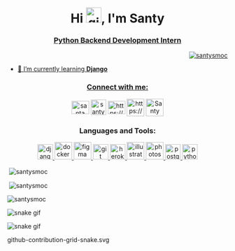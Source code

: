 
<!--
**santysmoc/santysmoc** is a ✨ _special_ ✨ repository because its `README.md` (this file) appears on your GitHub profile.

Here are some ideas to get you started:

- 🔭 I’m currently working on ...
- 🌱 I’m currently learning ...
- 👯 I’m looking to collaborate on ...
- 🤔 I’m looking for help with ...
- 💬 Ask me about ...
- 📫 How to reach me: ...
- 😄 Pronouns: ...
- ⚡ Fun fact: ...
-->
<h1 align="center">Hi <img src="https://img.icons8.com/dusk/452/v-live.png" alt="git" width="35" height="35"/>, I'm Santy</h1>  </a> <a href="https://heroku.com" target="_blank" rel="noreferrer">
<h3 align="center">Python Backend Development Intern</h3>

<p align="right"> <img src="https://komarev.com/ghpvc/?username=santysmoc&label=Profile%20views&color=0e75b6&style=flat.svg" alt="santysmoc" /> </p>

- 🌱 I’m currently learning **Django**

<h3 align="center">Connect with me:</h3>
<p align="center">
<a href="https://www.linkedin.com/in/santa-olalde-7a4a00118/" target="blank"><img align="center" src="https://raw.githubusercontent.com/rahuldkjain/github-profile-readme-generator/master/src/images/icons/Social/linked-in-alt.svg" alt="santa olalde" height="30" width="40" /></a>
<a href="https://www.facebook.com/S.m.o.c.SANTY/" target="blank"><img align="center" src="https://img.icons8.com/dusk/452/facebook-circled.png" alt="santy smoc" height="35" width="35" /></a>
<a href="https://www.instagram.com/santysmoc/" target="blank"><img align="center" src="https://raw.githubusercontent.com/rahuldkjain/github-profile-readme-generator/master/src/images/icons/Social/instagram.svg" alt="https://www.instagram.com/santysmoc/" height="30" width="40" /></a>
<a href="https://www.youtube.com/channel/UCSIqVsVvn1F8fcddvu506FQ" target="blank"><img align="center" src="https://img.icons8.com/doodle/344/youtube-play--v2.png" alt="https://www.youtube.com/channel/UCSIqVsVvn1F8fcddvu506FQ" height="40" width="40" /></a>
<a href="https://discord.gg/Santy #1428" target="blank"><img align="center" src="https://img.icons8.com/plasticine/344/discord-new-logo.png" alt="Santy #1428" height="40" width="40" /></a>
</p>

<h3 align="center">Languages and Tools:</h3>
<p align="center"> <a href="https://www.djangoproject.com/" target="_blank" rel="noreferrer"> <img src="https://img.icons8.com/external-tal-revivo-tritone-tal-revivo/344/external-django-a-high-level-python-web-framework-that-encourages-rapid-development-logo-tritone-tal-revivo.png" alt="django" width="35" height="35"/> </a> <a href="https://www.docker.com/" target="_blank" rel="noreferrer"> <img src="https://img.icons8.com/dusk/344/docker.png" alt="docker" width="40" height="40"/> </a> <a href="https://www.figma.com/" target="_blank" rel="noreferrer"> <img src="https://img.icons8.com/bubbles/344/figma.png" alt="figma" width="40" height="40"/> </a> <a href="https://git-scm.com/" target="_blank" rel="noreferrer"> <img src="https://img.icons8.com/nolan/344/git.png" alt="git" width="35" height="35"/> </a> <a href="https://heroku.com" target="_blank" rel="noreferrer"> <img src="https://img.icons8.com/nolan/344/heroku.png" alt="heroku" width="35" height="35"/> </a> <a href="https://www.adobe.com/in/products/illustrator.html" target="_blank" rel="noreferrer"> <img src="https://img.icons8.com/plasticine/344/adobe-illustrator.png" alt="illustrator" width="40" height="40"/> </a> <a href="https://www.photoshop.com/en" target="_blank" rel="noreferrer"> <img src="https://img.icons8.com/plasticine/344/adobe-photoshop.png" alt="photoshop" width="40" height="40"/> </a> <a href="https://www.postgresql.org" target="_blank" rel="noreferrer"> <img src="https://img.icons8.com/external-others-amoghdesign/344/external-postgres-soleicons-fill-vol-1-others-amoghdesign.png" alt="postgresql" width="35" height="35"/> </a> <a href="https://www.python.org" target="_blank" rel="noreferrer"> <img src="https://img.icons8.com/dusk/344/python.png" alt="python" width="35" height="35"/> </a> </p>

<p>&nbsp;<img align="center" src="https://github-readme-stats.vercel.app/api/top-langs?username=santysmoc&show_icons=true&locale=en&layout=compact" alt="santysmoc" /></p>

<p>&nbsp;<img align="center" src="https://github-readme-stats.vercel.app/api?username=santysmoc&show_icons=true&theme=tokyonight" alt="santysmoc" /></p>
  
 <p><img align="center" src="https://github-readme-streak-stats.herokuapp.com?user=santysmoc&theme=tokyonight_duo&date_format=M%20j%5B%2C%20Y%5D&ring=4F4986&border=CFDADD&stroke=4C4C8B&dates=98389A&sideLabels=DD8FD7)](https://git.io/streak-stats" alt="santysmoc" /></p> 
  
  
![snake gif](https://github.com/santysmoc/santysmoc/blob/output/github-snake-dark.svg#gh-dark-mode-only)

![snake gif](https://github.com/santysmoc/santysmoc/blob/output/)

github-contribution-grid-snake.svg


